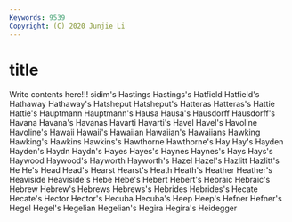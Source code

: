 ```yaml
---
Keywords: 9539
Copyright: (C) 2020 Junjie Li
---
```


# title

Write contents here!!!
sidim's 
Hastings 
Hastings's 
Hatfield 
Hatfield's 
Hathaway 
Hathaway's 
Hatsheput 
Hatsheput's
Hatteras 
Hatteras's 
Hattie 
Hattie's 
Hauptmann 
Hauptmann's 
Hausa 
Hausa's 
Hausdorff 
Hausdorff's
Havana 
Havana's 
Havanas 
Havarti 
Havarti's 
Havel 
Havel's 
Havoline 
Havoline's 
Hawaii
Hawaii's 
Hawaiian 
Hawaiian's 
Hawaiians 
Hawking 
Hawking's 
Hawkins 
Hawkins's 
Hawthorne 
Hawthorne's
Hay 
Hay's 
Hayden 
Hayden's 
Haydn 
Haydn's 
Hayes 
Hayes's 
Haynes 
Haynes's
Hays 
Hays's 
Haywood 
Haywood's 
Hayworth 
Hayworth's 
Hazel 
Hazel's 
Hazlitt 
Hazlitt's
He 
He's 
Head 
Head's 
Hearst 
Hearst's 
Heath 
Heath's 
Heather 
Heather's
Heaviside 
Heaviside's 
Hebe 
Hebe's 
Hebert 
Hebert's 
Hebraic 
Hebraic's 
Hebrew 
Hebrew's
Hebrews 
Hebrews's 
Hebrides 
Hebrides's 
Hecate 
Hecate's 
Hector 
Hector's 
Hecuba 
Hecuba's
Heep 
Heep's 
Hefner 
Hefner's 
Hegel 
Hegel's 
Hegelian 
Hegelian's 
Hegira 
Hegira's
Heidegger 
